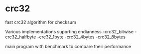 crc32
=====

fast crc32 algorithm for checksum

Various implementations suporting endianness
-crc32_bitwise
-crc32_halfbyte
-crc32_1byte
-crc32_4bytes
-crc32_8bytes

main program with benchmark to compare their performance
